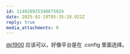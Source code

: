 ```yaml
---
id: 114028925348675924
date: 2025-02-19T05:35:18.922Z
reply: true
media_attachments: 0
---
```


[@i1900](https://mast.dragon-fly.club/@i1900) 应该可以，好像平台是在 .config 里面选择。

